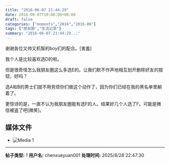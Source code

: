 ```yaml
---
title: "2016-06-07 21:44:29"
date: 2016-06-07T10:00:00+08:00
draft: false
categories: ["moments","2016","2016-06"]
tags: ["朋友圈","生活记录"]
summary: "2016-06-07 21:44:29..."
---
```


谢谢各位又帅又机智的boy们的配合。[害羞]

我个人是比较喜欢选D的啦。

但是很奇怪怎么我朋友圈这么多选E的。让我们默不作声地相互划开删除好友的按钮，好吗？

选A和B的男士们就不用劳烦你们做这个动作了，因为你们已经在我的黑名单里躺着了。

更惊讶的是，一直不认为我朋友圈能有选F的人。结果好几个人选了F。可能是微信被盗了吧[微笑]。

## 媒体文件

- ![Media 1](/Moments/photos/2016-06-07/201606072144290.jpg)

---

**帖子类型:** 1
**用户名:** chenxueyuan001
**处理时间:** 2025/8/28 22:47:30